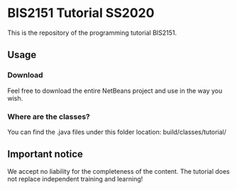 # BIS2151 Tutorial SS2020

This is the repository of the programming tutorial BIS2151.

## Usage
### Download
Feel free to download the entire NetBeans project and use in the way you wish. 
### Where are the classes?
You can find the .java files under this folder location: build/classes/tutorial/


## Important notice
We accept no liability for the completeness of the content. The tutorial does not replace independent training and learning!

